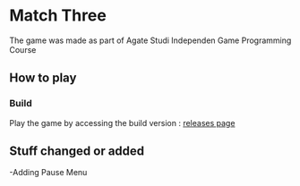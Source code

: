 # Match Three
The game was made as part of Agate Studi Independen Game Programming Course

## How to play

### Build
Play the game by accessing the build version : [releases page](https://github.com/baharudinmulya/Match-3/releases)

## Stuff changed or added
-Adding Pause Menu
